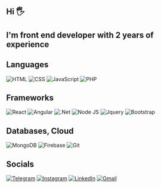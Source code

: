 ## Hi 🖐️
## I'm front end developer with 2 years of experience

## Languages
![HTML](https://img.shields.io/badge/HTML-03449F.svg?logo=HTML5&style=for-the-badge&logoColor=E9D54D)
![CSS](https://img.shields.io/badge/CSS-03449F.svg?logo=CSS3&style=for-the-badge&logoColor=white")
![JavaScript](https://img.shields.io/badge/-JavaScript-03449F?style=for-the-badge&logo=JavaScript&logoColor=E9D54D)
![PHP](https://img.shields.io/badge/PHP-03449F.svg?logo=PHP&style=for-the-badge&logoColor=ccc)

## Frameworks
![React](https://img.shields.io/badge/react-03449F?style=for-the-badge&logo=react&logoColor=F8C52C)
![Angular](https://img.shields.io/badge/Angular-03449F.svg?logo=angular&style=for-the-badge&logoColor=white)
![.Net](https://img.shields.io/badge/-.NET-03449F?style=for-the-badge&logo=.net&logoColor=E5D3FF)
![Node JS](https://img.shields.io/badge/Node.js-03449F.svg?logo=node.js&style=for-the-badge&logoColor=white)
![Jquery](https://img.shields.io/badge/jQuery-03449F.svg?logo=jquery&style=for-the-badge&logoColor=white)
![Bootstrap](https://img.shields.io/badge/Bootstrap-03449F.svg?logo=bootstrap&style=for-the-badge&logoColor=white)

## Databases, Cloud

![MongoDB](https://img.shields.io/badge/MongoDB-03449F.svg?logo=mongodb&style=for-the-badge&logoColor=white)
![Firebase](https://img.shields.io/badge/Firebase-03449F.svg?logo=firebase&style=for-the-badge)
![Git](https://img.shields.io/badge/Git-03449F.svg?logo=git&style=for-the-badge&logoColor=white)

## Socials
[![Telegram](https://img.shields.io/badge/-Telegram-03449F?style=for-the-badge&logo=telegram&logoColor=27A0D9)](https://t.me/devsRoll)
[![Instagram](https://img.shields.io/badge/-Instagram-03449F?style=for-the-badge&logo=instagram&logoColor=B4068E)](https://www.instagram.com/max_n87)
[![LinkedIn](https://img.shields.io/badge/-LinkedIn-03449F?style=for-the-badge&logo=linkedin&logoColor=007BB6)](https://www.linkedin.com/in/maxim-nosov-828894220/)
[![Gmail](https://img.shields.io/badge/Gmail-03449F.svg?logo=Gmail&style=for-the-badge&logoColor=white)](mailto:mnosov622@gmail.com)
